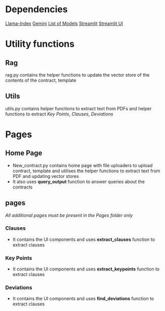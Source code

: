 # Dependencies
[Llama-Index](https://docs.llamaindex.ai/en/stable/DOCS_README/)
[Gemini](https://docs.llamaindex.ai/en/stable/examples/llm/gemini/)
[List of Models](https://ai.google.dev/gemini-api/docs/models/gemini)
[Streamlit](https://docs.streamlit.io)
[Streamlit UI](https://docs.streamlit.io/develop/api-reference)

# Utility functions

## Rag
rag.py contains the helper functions to update the vector store of the contents of the contract, template

## Utils
utils.py contains helper functions to extract text from PDFs and helper functions to extract *Key Points*, *Clauses*, *Deviations*

# Pages

## Home Page

- New_contract.py contains home page with file uploaders to upload contract, template and utilises the helper functions to extract text from PDF and updating vector stores
- It also uses **query_output** function to answer queries about the contracts


## pages

*All additional pages must be present in the Pages folder only*

### Clauses

- It contains the UI components and uses **extract_clauses** function to extract clauses

### Key Points

- It contains the UI components and uses **extract_keypoints** function to extract clauses

### Deviations

- It contains the UI components and uses **find_deviations** function to extract clauses


